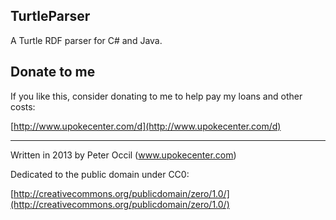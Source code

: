 TurtleParser
-------------------

A Turtle RDF parser for C# and Java.

Donate to me
------------------
If you like this, consider donating to me to help pay my loans and other costs:

[http://www.upokecenter.com/d](http://www.upokecenter.com/d)

--------------------------------------------

Written in 2013 by Peter Occil (www.upokecenter.com)

Dedicated to the public domain under CC0:

[http://creativecommons.org/publicdomain/zero/1.0/](http://creativecommons.org/publicdomain/zero/1.0/)
